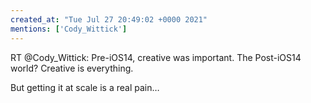 ```yaml
---
created_at: "Tue Jul 27 20:49:02 +0000 2021"
mentions: ['Cody_Wittick']
---
```


RT @Cody_Wittick: Pre-iOS14, creative was important.
The Post-iOS14 world? Creative is everything.

But getting it at scale is a real pain…